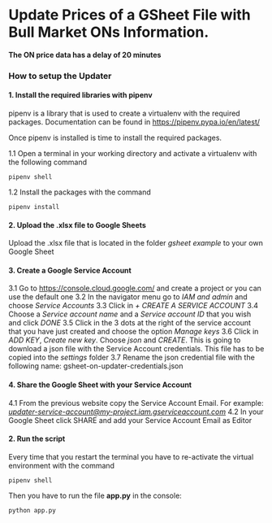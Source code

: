 # Update Prices of a GSheet File with Bull Market ONs Information.

**The ON price data has a delay of 20 minutes**

### How to setup the Updater

#### 1. Install the required libraries with pipenv
pipenv is a library that is used to create a virtualenv with the required packages. Documentation can be found in https://pipenv.pypa.io/en/latest/

Once pipenv is installed is time to install the required packages.

1.1 Open a terminal in your working directory and activate a virtualenv with the following command

    pipenv shell

1.2 Install the packages with the command

    pipenv install  

#### 2. Upload the .xlsx file to Google Sheets
Upload the .xlsx file that is located in the folder *gsheet example* to your own Google Sheet

#### 3. Create a Google Service Account
3.1 Go to https://console.cloud.google.com/ and create a project or you can use the default one
3.2 In the navigator menu go to *IAM and admin* and choose *Service Accounts*
3.3 Click in *+ CREATE A SERVICE ACCOUNT*
3.4 Choose a *Service account name* and a *Service account ID* that you wish and click *DONE*
3.5 Click in the 3 dots at the right of the service account that you have just created and choose the option *Manage keys*
3.6 Click in *ADD KEY*, *Create new key*. Choose *json* and *CREATE*. This is going to download a json file with the Service Account credentials. This file has to be copied into the *settings* folder
3.7 Rename the json credential file with the following name: gsheet-on-updater-credentials.json

#### 4. Share the Google Sheet with your Service Account
4.1 From the previous website copy the Service Account Email. For example: *updater-service-account@my-project.iam.gserviceaccount.com*
4.2 In your Google Sheet click SHARE and add your Service Account Email as Editor

#### 2. Run the script
Every time that you restart the terminal you have to re-activate the virtual environment with the command

    pipenv shell

Then you have to run the file **app.py** in the console:

    python app.py